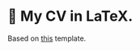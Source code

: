 # 📃 My CV in LaTeX. 
Based on [this](https://www.latextemplates.com/template/developer-cv) template.
